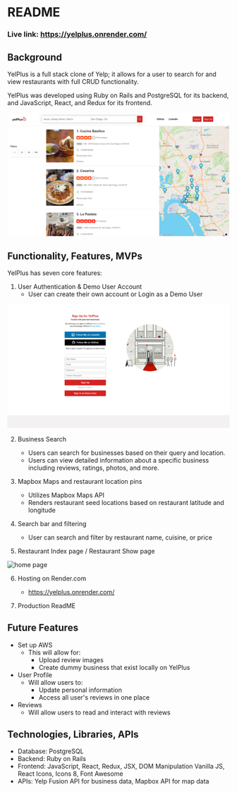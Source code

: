 # README

### Live link: https://yelplus.onrender.com/

## Background

YelPlus is a full stack clone of Yelp; it allows for a user to search for and view restaurants with full CRUD functionality.

YelPlus was developed using Ruby on Rails and PostgreSQL for its backend, and JavaScript, React, and Redux for its frontend.

![YelPlus index page](./readme_images/YelPlusIndexPage.png)

## Functionality, Features, MVPs

YelPlus has seven core features:

1. User Authentication & Demo User Account
   - User can create their own account or Login as a Demo User

![User auth](./readme_images/userAuth.png)

2. Business Search

   - Users can search for businesses based on their query and location.
   - Users can view detailed information about a specific business including reviews, ratings, photos, and more.

3. Mapbox Maps and restaurant location pins
   - Utilizes Mapbox Maps API
   - Renders restaurant seed locations based on restaurant latitude and longitude
4. Search bar and filtering
   - User can search and filter by restaurant name, cuisine, or price
5. Restaurant Index page / Restaurant Show page

![home page](./readme_images/homePage.png)

6. Hosting on Render.com

   - https://yelplus.onrender.com/

7. Production ReadME

## Future Features

- Set up AWS
  - This will allow for:
    - Upload review images
    - Create dummy business that exist locally on YelPlus
- User Profile
  - Will allow users to:
    - Update personal information
    - Access all user's reviews in one place
- Reviews
  - Will allow users to read and interact with reviews

## Technologies, Libraries, APIs

- Database: PostgreSQL
- Backend: Ruby on Rails
- Frontend: JavaScript, React, Redux, JSX, DOM Manipulation Vanilla JS, React Icons, Icons 8, Font Awesome
- APIs: Yelp Fusion API for business data, Mapbox API for map data

